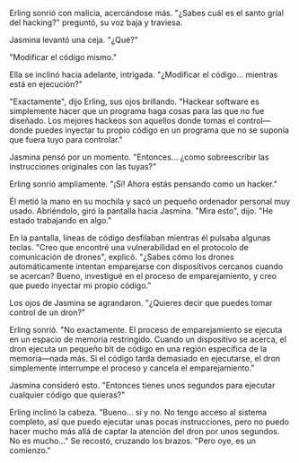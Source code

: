 Erling sonrió con malicia, acercándose más. "¿Sabes cuál es el santo grial del hacking?" preguntó, su voz baja y traviesa.

Jasmina levantó una ceja. "¿Qué?"

"Modificar el código mismo."

Ella se inclinó hacia adelante, intrigada. "¿Modificar el código... mientras está en ejecución?"

"Exactamente", dijo Erling, sus ojos brillando. "Hackear software es simplemente hacer que un programa haga cosas para las que no fue diseñado. Los mejores hackeos son aquellos donde tomas el control—donde puedes inyectar tu propio código en un programa que no se suponía que fuera tuyo para controlar."

Jasmina pensó por un momento. "Entonces... ¿como sobreescribir las instrucciones originales con las tuyas?"

Erling sonrió ampliamente. "¡Sí! Ahora estás pensando como un hacker."

Él metió la mano en su mochila y sacó un pequeño ordenador personal muy usado. Abriéndolo, giró la pantalla hacia Jasmina. "Mira esto", dijo. "He estado trabajando en algo."

En la pantalla, líneas de código desfilaban mientras él pulsaba algunas teclas. "Creo que encontré una vulnerabilidad en el protocolo de comunicación de drones", explicó. "¿Sabes cómo los drones automáticamente intentan emparejarse con dispositivos cercanos cuando se acercan? Bueno, investigué en el proceso de emparejamiento, y creo que puedo inyectar mi propio código."

Los ojos de Jasmina se agrandaron. "¿Quieres decir que puedes tomar control de un dron?"

Erling sonrió. "No exactamente. El proceso de emparejamiento se ejecuta en un espacio de memoria restringido. Cuando un dispositivo se acerca, el dron ejecuta un pequeño bit de código en una región específica de la memoria—nada más. Si el código tarda demasiado en ejecutarse, el dron simplemente interrumpe el proceso y cancela el emparejamiento."

Jasmina consideró esto. "Entonces tienes unos segundos para ejecutar cualquier código que quieras?"

Erling inclinó la cabeza. "Bueno... sí y no. No tengo acceso al sistema completo, así que puedo ejecutar unas pocas instrucciones, pero no puedo hacer mucho más allá de captar la atención del dron por unos segundos. No es mucho..." Se recostó, cruzando los brazos. "Pero oye, es un comienzo."